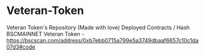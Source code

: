 # Veteran-Token
Veteran Token's Repository (Made with love)
Deployed Contracts / Hash
BSCMAINNET
Veteran Token - https://bscscan.com/address/0xb7ebb0715a799e5a3749dbaaf6657c10c1da07d3#code
